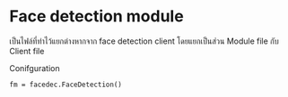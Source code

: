 # Face detection module 
เป็นไฟล์ที่ทำไว้แยกต่างหากจาก face detection client โดยแยกเป็นส่วน Module file กับ Client file

Conifguration 
```
fm = facedec.FaceDetection()
```
